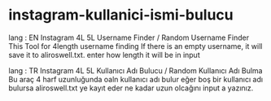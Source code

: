 # instagram-kullanici-ismi-bulucu
lang : EN Instagram 4L 5L Username Finder / Random Username Finder This Tool for 4length username finding If there is an empty username, it will save it to aliroswell.txt. enter how length it will be in input 

lang : TR Instagram 4L 5L Kullanıcı Adı Bulucu / Random Kullanıcı Adı Bulma Bu araç 4 harf uzunluğunda oaln kullanıcı adı bulur eğer boş bir kullanıcı adı bulursa aliroswell.txt ye kayıt eder ne kadar uzun olcağını input a yazınız.
